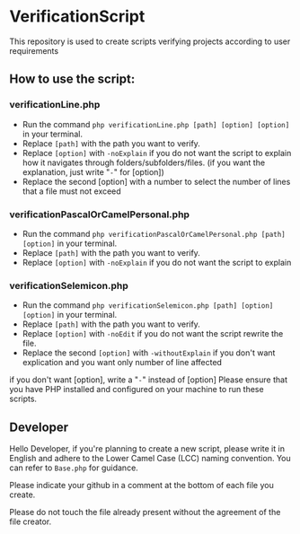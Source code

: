 # VerificationScript

This repository is used to create scripts verifying projects according to user requirements

## How to use the script:

### verificationLine.php
- Run the command `php verificationLine.php [path] [option] [option]` in your terminal.
- Replace `[path]` with the path you want to verify.
- Replace `[option]` with `-noExplain` if you do not want the script to explain how it navigates through folders/subfolders/files. (if you want the explanation, just write "`-`" for [option])
- Replace the second [option] with a number to select the number of lines that a file must not exceed

### verificationPascalOrCamelPersonal.php
- Run the command `php verificationPascalOrCamelPersonal.php [path] [option]` in your terminal.
- Replace `[path]` with the path you want to verify.
- Replace `[option]` with `-noExplain` if you do not want the script to explain

### verificationSelemicon.php
- Run the command `php verificationSelemicon.php [path] [option] [option]` in your terminal.
- Replace `[path]` with the path you want to verify.
- Replace `[option]` with `-noEdit` if you do not want the script rewrite the file.
- Replace the second `[option]` with `-withoutExplain` if you don't want explication and you want only number of line affected

if you don't want [option], write a "`-`" instead of [option]
Please ensure that you have PHP installed and configured on your machine to run these scripts.

## Developer

Hello Developer, if you're planning to create a new script, please write it in English and adhere to the Lower Camel Case (LCC) naming convention. You can refer to `Base.php` for guidance.

Please indicate your github in a comment at the bottom of each file you create.

Please do not touch the file already present without the agreement of the file creator.
